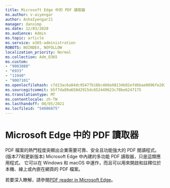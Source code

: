 ```yaml
---
title: Microsoft Edge 中的 PDF 讀取器
ms.author: v-aiyengar
author: AshaIyengar21
manager: dansimp
ms.date: 12/03/2020
ms.audience: Admin
ms.topic: article
ms.service: o365-administration
ROBOTS: NOINDEX, NOFOLLOW
localization_priority: Normal
ms.collection: Adm_O365
ms.custom:
- "9003880"
- "6933"
- "11940"
- "9007101"
ms.openlocfilehash: c7d13ac6a84dc95477b18bc460a98134b02efd6bae0096fe2038da13b5e3a07d
ms.sourcegitcommit: b5f7da89a650d2915dc652449623c78be6247175
ms.translationtype: MT
ms.contentlocale: zh-TW
ms.lasthandoff: 08/05/2021
ms.locfileid: "54086875"
---
```

# <a name="pdf-reader-in-microsoft-edge"></a>Microsoft Edge 中的 PDF 讀取器

PDF 檔案的熱門程度突顯出企業需要可靠、安全且功能強大的 PDF 閱讀程式。  (版本77和更新版本) Microsoft Edge 中內建的多功能 PDF 讀取器，只是這類應用程式。 它可以在 Windows 和 macOS 中運作，而且可以用來開啟和註釋位於本機、線上或內嵌在網頁的 PDF 檔案。

若要深入瞭解，請參閱[PDF reader in Microsoft Edge](https://go.microsoft.com/fwlink/?linkid=2140005)。

